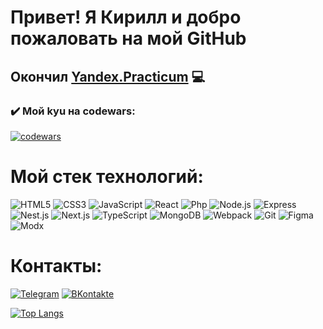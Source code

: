 # Привет! Я Кирилл и добро пожаловать на мой GitHub
## Окончил [Yandex.Practicum](https://practicum.yandex.ru/web/) :computer:

### :heavy_check_mark: Мой kyu на codewars:
[![codewars](https://www.codewars.com/users/KirillEvo/badges/large)](https://www.codewars.com/users/KirillEvo)

# Мой стек технологий:
![HTML5](https://img.shields.io/badge/-HTML5-090909?style=for-the-badge&logo=HTML5)
![CSS3](https://img.shields.io/badge/-CSS3-090909?style=for-the-badge&logo=CSS3)
![JavaScript](https://img.shields.io/badge/-JavaScript-090909?style=for-the-badge&logo=JavaScript)
![React](https://img.shields.io/badge/-React-090909?style=for-the-badge&logo=React)
![Php](https://img.shields.io/badge/-php-090909?style=for-the-badge&logo=php)
![Node.js](https://img.shields.io/badge/-Node.js-090909?style=for-the-badge&logo=Node.js)
![Express](https://img.shields.io/badge/-Express-090909?style=for-the-badge&logo=Express)
![Nest.js](https://img.shields.io/badge/-Nest.js-090909?style=for-the-badge&logo=Nestjs)
![Next.js](https://img.shields.io/badge/-Next.js-090909?style=for-the-badge&logo=Nextjs)
![TypeScript](https://img.shields.io/badge/-TypeScript-090909?style=for-the-badge&logo=TypeScript)
![MongoDB](https://img.shields.io/badge/-MongoDB-090909?style=for-the-badge&logo=MongoDB)
![Webpack](https://img.shields.io/badge/-Webpack-090909?style=for-the-badge&logo=Webpack)
![Git](https://img.shields.io/badge/-Git-090909?style=for-the-badge&logo=Git)
![Figma](https://img.shields.io/badge/-Figma-090909?style=for-the-badge&logo=Figma)
![Modx](https://img.shields.io/badge/-Modx-090909?style=for-the-badge&logo=Modx)

# Контакты:
[![Telegram](https://img.shields.io/badge/-Telegram-090909?style=for-the-badge&logo=Telegram)](https://t.me/https://t.me/kdvoryaninov)
[![ВKontakte](https://img.shields.io/badge/-Вконтакте-090909?style=for-the-badge&logo=VK)](https://vk.com/sayonara_python)

[![Top Langs](https://github-readme-stats.vercel.app/api/top-langs/?username=KirillEvo&layout=compact)](https://github.com/anuraghazra/github-readme-stats)
